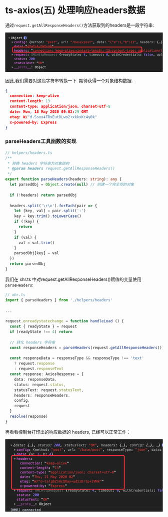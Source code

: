 # ts-axios(五) 处理响应headers数据

通过```request.getAllResponseHeaders()```方法获取到的headers是一段字符串:

![images](./images/post-then-headers.png)

因此,我们需要对这段字符串转换一下. 期待获得一个对象结构数据.

```json
{
  connection: keep-alive
  content-length: 13
  content-type: application/json; charset=utf-8
  date: Mon, 18 May 2020 09:02:29 GMT
  etag: W/"d-Ssxx4FRxEutDLwo2+xkkxKc4y0k"
  x-powered-by: Express
}
```

### parseHeaders工具函数的实现

```ts
// helpers/headers.ts
/**
 * 转换 headers 字符串为对象结构
 * @param headers request.getAllResponseHeaders()
 */
export function parseHeaders(headers: string): any {
  let parsedObj = Object.create(null) // 创建一个完全空的对象

  if (!headers) return parsedObj

  headers.split('\r\n').forEach(pair => {
    let [key, val] = pair.split(':')
    key = key.trim().toLowerCase()
    if (!key) {
      return
    }
    if (val) {
      val = val.trim()
    }
    parsedObj[key] = val
  })
  return parsedObj
}
```

我们在 xhr.ts 中对request.getAllResponseHeaders()赋值的变量使用```parseHeaders```:

```ts
// xhr.ts
import { parseHeaders } from './helpers/headers'

...

request.onreadystatechange = function handleLoad () {
  const { readyState } = request
  if (readyState !== 4) return
  
  // 转化 headers 字符串
  const responseHeaders = parseHeaders(request.getAllResponseHeaders())

  const responseData = responseType && responseType !== 'text'
    ? request.response
    : request.responseText
  const response: AxiosResponse = {
    data: responseData,
    status: request.status,
    statusText: request.statusText,
    headers: responseHeaders,
    config,
    request
  }
  resolve(response)
}
```

再看看控制台打印出的响应数据的 headers, 已经可以正常工作：

![image](./images/parsed-header.png)
